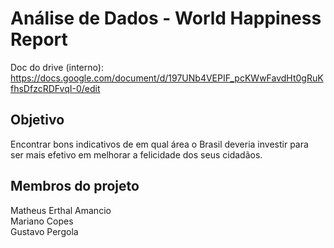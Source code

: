 # Análise de Dados - World Happiness Report

Doc do drive (interno):
  https://docs.google.com/document/d/197UNb4VEPIF_pcKWwFavdHt0gRuKfhsDfzcRDFvqI-0/edit
  
## Objetivo
  Encontrar bons indicativos de em qual área o Brasil deveria investir para   
  ser mais efetivo em melhorar a felicidade dos seus cidadãos.
  
## Membros do projeto
  Matheus Erthal Amancio  
  Mariano Copes  
  Gustavo Pergola  
  
 

